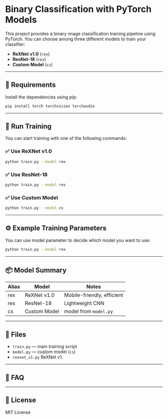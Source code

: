 # Binary Classification with PyTorch Models

This project provides a binary image classification training pipeline using PyTorch. You can choose among three different models to train your classifier:

- **ReXNet v1.0** (`rex`)
- **ResNet-18** (`res`)
- **Custom Model** (`cs`)

---

## 🔧 Requirements

Install the dependencies using pip:

```bash
pip install torch torchvision torchaudio
```

---

## 🚀 Run Training

You can start training with one of the following commands:

### ✅ Use ReXNet v1.0

```bash
python train.py --model rex
```

### ✅ Use ResNet-18

```bash
python train.py --model res
```

### ✅ Use Custom Model

```bash
python train.py --model cs
```

---

## ⚙️ Example Training Parameters

You can use model parameter to decide which model you want to use:

```bash
python train.py --model rex
```

---

## 📦 Model Summary

| Alias | Model         | Notes                            |
|-------|---------------|----------------------------------|
| rex   | ReXNet v1.0   | Mobile-friendly, efficient       |
| res   | ResNet-18     | Lightweight CNN                  |
| cs    | Custom Model  | model from `model.py`  |

---

## 📁 Files

- `train.py` — main training script
- `model.py` — custom model (`cs`)
- `rexnet_v1.py` ReXNet v1.

---

## 🙋 FAQ

---

## 📜 License

MIT License